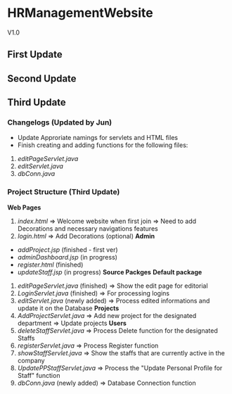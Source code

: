 # HRManagementWebsite
 V1.0
## First Update
## Second Update
## Third Update
### Changelogs (Updated by Jun)
- Update Approriate namings for servlets and HTML files
- Finish creating and adding functions for the following files:
1. *editPageServlet.java*
2. *editServlet.java*
3. *dbConn.java*
### Project Structure (Third Update)
**Web Pages**
1. *index.html* 
=> Welcome website when first join 
=> Need to add Decorations and necessary navigations features
2. *login.html*
=> Add Decorations (optional)
**Admin**
- *addProject.jsp* (finished - first ver)
- *adminDashboard.jsp* (in progress)
- *register.html* (finished)
- *updateStaff.jsp* (in progress)
**Source Packges**
**Default package**
1. *editPageServlet.java* (finished)
=> Show the edit page for editorial
2. *LoginServlet.java* (finished)
=> For processing logins
3. *editServlet.java* (newly added)
=> Process edited informations and update it on the Database
**Projects**
1. *AddProjectServlet.java*
=> Add new project for the designated department
=> Update projects
**Users**
1. *deleteStaffServlet.java*
=> Process Delete function for the designated Staffs 
2.  *registerServlet.java*
=> Process Register function
3. *showStaffServlet.java*
=> Show the staffs that are currently active in the company
4. *UpdatePPStaffServlet.java*
=> Process the "Update Personal Profile for Staff" function 
5. *dbConn.java* (newly added)
=> Database Connection function